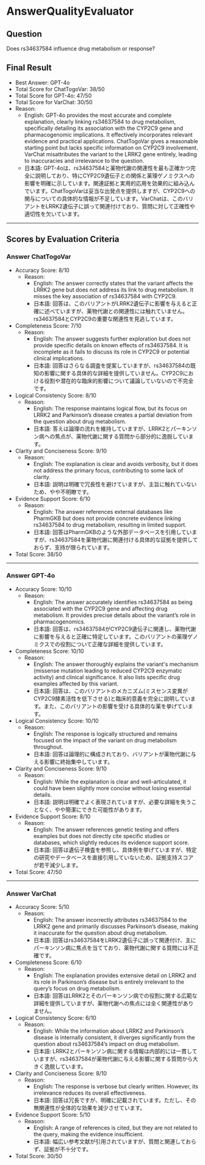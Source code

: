 # AnswerQualityEvaluator

## Question

Does rs34637584 influence drug metabolism or response?

## Final Result

- Best Answer: GPT-4o
- Total Score for ChatTogoVar: 38/50
- Total Score for GPT-4o: 47/50
- Total Score for VarChat: 30/50
- Reason:
  - English: GPT-4o provides the most accurate and complete explanation, clearly linking rs34637584 to drug metabolism, specifically detailing its association with the CYP2C9 gene and pharmacogenomic implications. It effectively incorporates relevant evidence and practical applications. ChatTogoVar gives a reasonable starting point but lacks specific information on CYP2C9 involvement. VarChat misattributes the variant to the LRRK2 gene entirely, leading to inaccuracies and irrelevance to the question.
  - 日本語: GPT-4oは、rs34637584と薬物代謝の関連性を最も正確かつ完全に説明しており、特にCYP2C9遺伝子との関係と薬理ゲノミクスへの影響を明確に示しています。関連証拠と実用的応用を効果的に組み込んでいます。ChatTogoVarは妥当な出発点を提供しますが、CYP2C9への関与についての具体的な情報が不足しています。VarChatは、このバリアントをLRRK2遺伝子に誤って関連付けており、質問に対して正確性や適切性を欠いています。

---

## Scores by Evaluation Criteria

### Answer ChatTogoVar
- Accuracy Score: 8/10
  - Reason: 
    - English: The answer correctly states that the variant affects the LRRK2 gene but does not address its link to drug metabolism. It misses the key association of rs34637584 with CYP2C9.
    - 日本語: 回答は、このバリアントがLRRK2遺伝子に影響を与えると正確に述べていますが、薬物代謝との関連性には触れていません。rs34637584とCYP2C9の重要な関連性を見逃しています。
- Completeness Score: 7/10
  - Reason: 
    - English: The answer suggests further exploration but does not provide specific details on known effects of rs34637584. It is incomplete as it fails to discuss its role in CYP2C9 or potential clinical implications.
    - 日本語: 回答はさらなる調査を提案していますが、rs34637584の既知の影響に関する具体的な詳細を提供していません。CYP2C9における役割や潜在的な臨床的影響について議論していないので不完全です。
- Logical Consistency Score: 8/10
  - Reason: 
    - English: The response maintains logical flow, but its focus on LRRK2 and Parkinson’s disease creates a partial deviation from the question about drug metabolism.
    - 日本語: 答えは論理の流れを維持していますが、LRRK2とパーキンソン病への焦点が、薬物代謝に関する質問から部分的に逸脱しています。
- Clarity and Conciseness Score: 9/10
  - Reason: 
    - English: The explanation is clear and avoids verbosity, but it does not address the primary focus, contributing to some lack of clarity.
    - 日本語: 説明は明確で冗長性を避けていますが、主旨に触れていないため、やや不明瞭です。
- Evidence Support Score: 6/10
  - Reason: 
    - English: The answer references external databases like PharmGKB but does not provide concrete evidence linking rs34637584 to drug metabolism, resulting in limited support.
    - 日本語: 回答はPharmGKBのような外部データベースを引用していますが、rs34637584を薬物代謝に関連付ける具体的な証拠を提供しておらず、支持が限られています。
- Total Score: 38/50

---

### Answer GPT-4o
- Accuracy Score: 10/10
  - Reason: 
    - English: The answer accurately identifies rs34637584 as being associated with the CYP2C9 gene and affecting drug metabolism. It provides precise details about the variant’s role in pharmacogenomics.
    - 日本語: 回答は、rs34637584がCYP2C9遺伝子に関連し、薬物代謝に影響を与えると正確に特定しています。このバリアントの薬理ゲノミクスでの役割について正確な詳細を提供しています。
- Completeness Score: 10/10
  - Reason: 
    - English: The answer thoroughly explains the variant's mechanism (missense mutation leading to reduced CYP2C9 enzymatic activity) and clinical significance. It also lists specific drug examples affected by this variant. 
    - 日本語: 回答は、このバリアントのメカニズム(ミスセンス変異がCYP2C9酵素活性を低下させる)と臨床的意義を完全に説明しています。また、このバリアントの影響を受ける具体的な薬を挙げています。
- Logical Consistency Score: 10/10
  - Reason: 
    - English: The response is logically structured and remains focused on the impact of the variant on drug metabolism throughout.
    - 日本語: 回答は論理的に構成されており、バリアントが薬物代謝に与える影響に終始集中しています。
- Clarity and Conciseness Score: 9/10
  - Reason: 
    - English: While the explanation is clear and well-articulated, it could have been slightly more concise without losing essential details.
    - 日本語: 説明は明確でよく表現されていますが、必要な詳細を失うことなく、やや簡潔にできた可能性があります。
- Evidence Support Score: 8/10
  - Reason: 
    - English: The answer references genetic testing and offers examples but does not directly cite specific studies or databases, which slightly reduces its evidence support score.
    - 日本語: 回答は遺伝子検査を参照し、具体例を挙げていますが、特定の研究やデータベースを直接引用していないため、証拠支持スコアが若干減少します。
- Total Score: 47/50

---

### Answer VarChat
- Accuracy Score: 5/10
  - Reason: 
    - English: The answer incorrectly attributes rs34637584 to the LRRK2 gene and primarily discusses Parkinson’s disease, making it inaccurate for the question about drug metabolism.
    - 日本語: 回答はrs34637584をLRRK2遺伝子に誤って関連付け、主にパーキンソン病に焦点を当てており、薬物代謝に関する質問には不正確です。
- Completeness Score: 6/10
  - Reason: 
    - English: The explanation provides extensive detail on LRRK2 and its role in Parkinson’s disease but is entirely irrelevant to the query’s focus on drug metabolism.
    - 日本語: 回答はLRRK2とそのパーキンソン病での役割に関する広範な詳細を提供していますが、薬物代謝への焦点には全く関連性がありません。
- Logical Consistency Score: 6/10
  - Reason: 
    - English: While the information about LRRK2 and Parkinson’s disease is internally consistent, it diverges significantly from the question about rs34637584’s impact on drug metabolism.
    - 日本語: LRRK2とパーキンソン病に関する情報は内部的には一貫していますが、rs34637584が薬物代謝に与える影響に関する質問から大きく逸脱しています。
- Clarity and Conciseness Score: 8/10
  - Reason: 
    - English: The response is verbose but clearly written. However, its irrelevance reduces its overall effectiveness.
    - 日本語: 回答は冗長ですが、明確に記載されています。ただし、その無関連性が全体的な効果を減少させています。
- Evidence Support Score: 5/10
  - Reason: 
    - English: A range of references is cited, but they are not related to the query, making the evidence insufficient.
    - 日本語: 幅広い参考文献が引用されていますが、質問と関連しておらず、証拠が不十分です。
- Total Score: 30/50